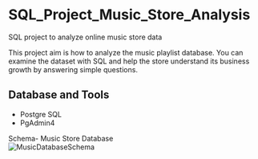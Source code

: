 # SQL_Project_Music_Store_Analysis
SQL project to analyze online music store data

This project aim is  how to analyze the music playlist database. You can examine the dataset with SQL and help the store understand its business growth by answering simple questions.

>

## Database and Tools
* Postgre SQL
* PgAdmin4

Schema- Music Store Database  
![MusicDatabaseSchema](https://user-images.githubusercontent.com/112153548/213707717-bfc9f479-52d9-407b-99e1-e94db7ae10a3.png)
